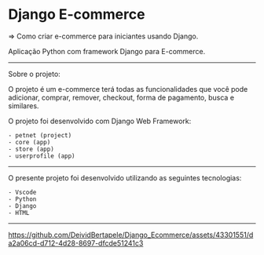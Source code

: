 # Django E-commerce

=> Como criar e-commerce para iniciantes usando Django.


Aplicação Python com framework Django para E-commerce.

-----------------------------------------------------------

Sobre o projeto:

O projeto é um e-commerce terá todas as funcionalidades que você pode adicionar, comprar, remover, checkout, forma de pagamento, busca e similares.

O projeto foi desenvolvido com Django Web Framework:

    - petnet (project)
    - core (app)
    - store (app)
    - userprofile (app)

-----------------------------------------------------------

O presente projeto foi desenvolvido utilizando as seguintes tecnologias:

    - Vscode
    - Python
    - Django
    - HTML

-----------------------------------------------------------



https://github.com/DeividBertapele/Django_Ecommerce/assets/43301551/da2a06cd-d712-4d28-8697-dfcde51241c3




